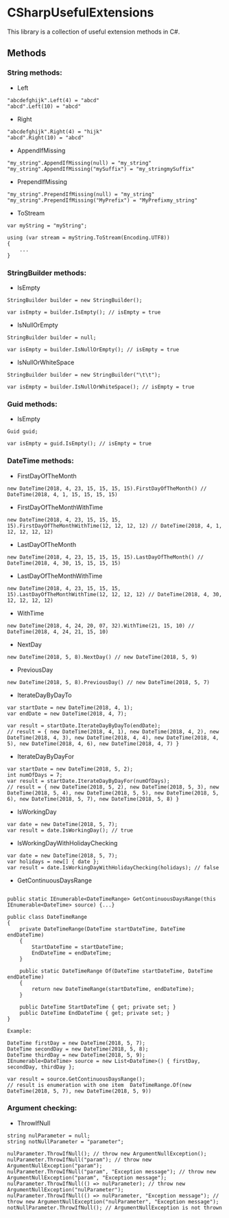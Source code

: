 # CSharpUsefulExtensions
This library is a collection of useful extension methods in C#.

## Methods

### String methods:
* Left
```
"abcdefghijk".Left(4) = "abcd"
"abcd".Left(10) = "abcd"
```

* Right
```
"abcdefghijk".Right(4) = "hijk"
"abcd".Right(10) = "abcd"
```

* AppendIfMissing
```
"my_string".AppendIfMissing(null) = "my_string"
"my_string".AppendIfMissing("mySuffix") = "my_stringmySuffix"
```

* PrependIfMissing
```
"my_string".PrependIfMissing(null) = "my_string"
"my_string".PrependIfMissing("MyPrefix") = "MyPrefixmy_string"
```

* ToStream
```
var myString = "myString";

using (var stream = myString.ToStream(Encoding.UTF8))
{
    ...
}
```

### StringBuilder methods:
* IsEmpty
```
StringBuilder builder = new StringBuilder();

var isEmpty = builder.IsEmpty(); // isEmpty = true
```

* IsNullOrEmpty
```
StringBuilder builder = null;

var isEmpty = builder.IsNullOrEmpty(); // isEmpty = true
```

* IsNullOrWhiteSpace
```
StringBuilder builder = new StringBuilder("\t\t");

var isEmpty = builder.IsNullOrWhiteSpace(); // isEmpty = true
```

### Guid methods:
* IsEmpty
```
Guid guid;

var isEmpty = guid.IsEmpty(); // isEmpty = true
```

### DateTime methods:
* FirstDayOfTheMonth
```
new DateTime(2018, 4, 23, 15, 15, 15, 15).FirstDayOfTheMonth() // DateTime(2018, 4, 1, 15, 15, 15, 15)
```

* FirstDayOfTheMonthWithTime
```
new DateTime(2018, 4, 23, 15, 15, 15, 15).FirstDayOfTheMonthWithTime(12, 12, 12, 12) // DateTime(2018, 4, 1, 12, 12, 12, 12)
```

* LastDayOfTheMonth
```
new DateTime(2018, 4, 23, 15, 15, 15, 15).LastDayOfTheMonth() // DateTime(2018, 4, 30, 15, 15, 15, 15)
```

* LastDayOfTheMonthWithTime
```
new DateTime(2018, 4, 23, 15, 15, 15, 15).LastDayOfTheMonthWithTime(12, 12, 12, 12) // DateTime(2018, 4, 30, 12, 12, 12, 12)
```

* WithTime
```
new DateTime(2018, 4, 24, 20, 07, 32).WithTime(21, 15, 10) // DateTime(2018, 4, 24, 21, 15, 10)
```

* NextDay
```
new DateTime(2018, 5, 8).NextDay() // new DateTime(2018, 5, 9)
```

* PreviousDay
```
new DateTime(2018, 5, 8).PreviousDay() // new DateTime(2018, 5, 7)
```

* IterateDayByDayTo
```
var startDate = new DateTime(2018, 4, 1);
var endDate = new DateTime(2018, 4, 7);

var result = startDate.IterateDayByDayTo(endDate);
// result = { new DateTime(2018, 4, 1), new DateTime(2018, 4, 2), new DateTime(2018, 4, 3), new DateTime(2018, 4, 4), new DateTime(2018, 4, 5), new DateTime(2018, 4, 6), new DateTime(2018, 4, 7) }
```

* IterateDayByDayFor
```
var startDate = new DateTime(2018, 5, 2);
int numOfDays = 7;
var result = startDate.IterateDayByDayFor(numOfDays);
// result = { new DateTime(2018, 5, 2), new DateTime(2018, 5, 3), new DateTime(2018, 5, 4), new DateTime(2018, 5, 5), new DateTime(2018, 5, 6), new DateTime(2018, 5, 7), new DateTime(2018, 5, 8) }
```

* IsWorkingDay
```
var date = new DateTime(2018, 5, 7);
var result = date.IsWorkingDay(); // true
```

* IsWorkingDayWithHolidayChecking
```
var date = new DateTime(2018, 5, 7);
var holidays = new[] { date };
var result = date.IsWorkingDayWithHolidayChecking(holidays); // false
```

* GetContinuousDaysRange
```

public static IEnumerable<DateTimeRange> GetContinuousDaysRange(this IEnumerable<DateTime> source) {...}

public class DateTimeRange
{
    private DateTimeRange(DateTime startDateTime, DateTime endDateTime)
    {
        StartDateTime = startDateTime;
        EndDateTime = endDateTime;
    }

    public static DateTimeRange Of(DateTime startDateTime, DateTime endDateTime)
    {
        return new DateTimeRange(startDateTime, endDateTime);
    }

    public DateTime StartDateTime { get; private set; }
    public DateTime EndDateTime { get; private set; }
}

Example:

DateTime firstDay = new DateTime(2018, 5, 7);
DateTime secondDay = new DateTime(2018, 5, 8);
DateTime thirdDay = new DateTime(2018, 5, 9);
IEnumerable<DateTime> source = new List<DateTime>() { firstDay, secondDay, thirdDay };

var result = source.GetContinuousDaysRange(); 
// result is enumeration with one item  DateTimeRange.Of(new DateTime(2018, 5, 7), new DateTime(2018, 5, 9))
```

### Argument checking:

* ThrowIfNull
```
string nulParameter = null;
string notNullParameter = "parameter";

nulParameter.ThrowIfNull(); // throw new ArgumentNullException();
nulParameter.ThrowIfNull("param"); // throw new ArgumentNullException("param");
nulParameter.ThrowIfNull("param", "Exception message"); // throw new ArgumentNullException("param", "Exception message");
nulParameter.ThrowIfNull(() => nulParameter); // throw new ArgumentNullException("nulParameter");
nulParameter.ThrowIfNull(() => nulParameter, "Exception message"); // throw new ArgumentNullException("nulParameter", "Exception message");
notNullParameter.ThrowIfNull(); // ArgumentNullException is not thrown
```
